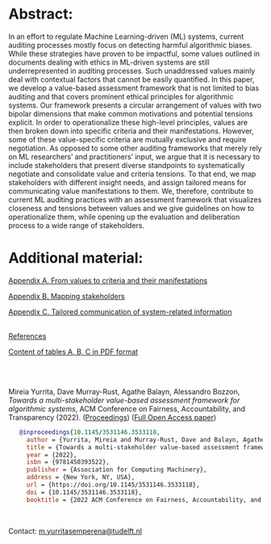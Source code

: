 # Abstract:<br>

In an effort to regulate Machine Learning-driven (ML) systems, current auditing processes mostly focus on detecting harmful algorithmic biases. While these strategies have proven to be impactful, some values outlined in documents dealing with ethics in ML-driven systems are still underrepresented in auditing processes. Such unaddressed values mainly deal with contextual factors that cannot be easily quantified. In this paper, we develop a value-based assessment framework that is not limited to bias auditing and that covers prominent ethical principles for algorithmic systems. Our framework presents a circular arrangement of values with two bipolar dimensions that make common motivations and potential tensions explicit. In order to operationalize these high-level principles, values are then broken down into specific criteria and their manifestations. However, some of these value-specific criteria are mutually exclusive and require negotiation. As opposed to some other auditing frameworks that merely rely on ML researchers’ and practitioners’ input, we argue that it is necessary to include stakeholders that present diverse standpoints to systematically negotiate and consolidate value and criteria tensions. To that end, we map stakeholders with different insight needs, and assign tailored means for communicating value manifestations to them. We, therefore, contribute to current ML auditing practices with an assessment framework that visualizes closeness and tensions between values and we give guidelines on how to operationalize them, while opening up the evaluation and deliberation process to a wide range of stakeholders. <br>

# Additional material:

[Appendix A. From values to criteria and their manifestations](Table1.md)

[Appendix B. Mapping stakeholders](Table2.md)

[Appendix C. Tailored communication of system-related information](Table3A.md)
<br>
<br>

[References](references.md)

[Content of tables A, B, C in PDF format](AppABC.pdf)

<br> <br>





Mireia Yurrita, Dave Murray-Rust, Agathe Balayn, Alessandro Bozzon, *Towards a multi-stakeholder value-based assessment framework for algorithmic systems*,  ACM Conference on Fairness, Accountability, and Transparency (2022). ([Proceedings](https://doi.org/10.1145/3531146.3533118)) ([Full Open Access paper](include_arxiv_path))

```bib
   @inproceedings{10.1145/3531146.3533118,
     author = {Yurrita, Mireia and Murray-Rust, Dave and Balayn, Agathe and Bozzon, Alessandro},
     title = {Towards a multi-stakeholder value-based assessment framework for algorithmic systems},
     year = {2022},
     isbn = {9781450393522},
     publisher = {Association for Computing Machinery},
     address = {New York, NY, USA},
     url = {https://doi.org/10.1145/3531146.3533118}, 
     doi = {10.1145/3531146.3533118},
     booktitle = {2022 ACM Conference on Fairness, Accountability, and Transparency (FAccT '22), June 21--24, 2022, Seoul, Republic of Korea}}
```
<br> 

Contact: [m.yurritasemperena@tudelft.nl](m.yurritasemperena@tudelft.nl)
